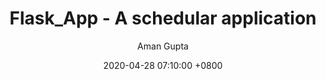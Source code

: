 ---
title: Flask_App - A schedular application 
author: Aman Gupta
date: 2020-04-28 07:10:00 +0800
categories: [Development, Python]
tags: [python, flask, sqllite]
---